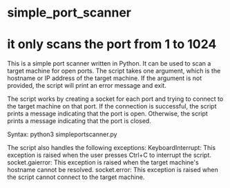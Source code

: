 # simple_port_scanner
# it only scans the port from 1 to 1024
This is a simple port scanner written in Python. It can be used to scan a target machine for open ports. The script takes one argument, which is the hostname or IP address of the target machine. If the argument is not provided, the script will print an error message and exit.

The script works by creating a socket for each port and trying to connect to the target machine on that port. If the connection is successful, the script prints a message indicating that the port is open. Otherwise, the script prints a message indicating that the port is closed.

Syntax: python3 simpleportscanner.py <ip>

The script also handles the following exceptions:
KeyboardInterrupt: This exception is raised when the user presses Ctrl+C to interrupt the script.
socket.gaierror: This exception is raised when the target machine's hostname cannot be resolved.
socket.error: This exception is raised when the script cannot connect to the target machine.
